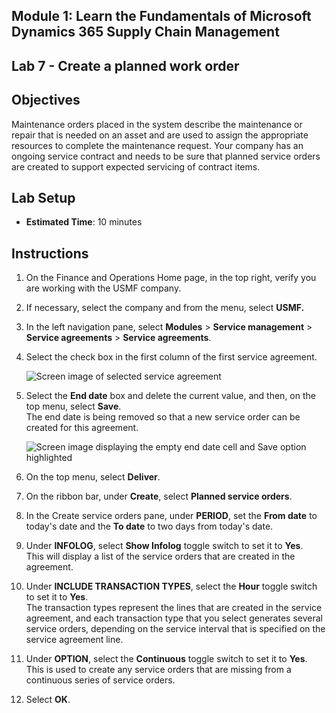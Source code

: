 ## Module 1: Learn the Fundamentals of Microsoft Dynamics 365 Supply Chain Management

## Lab 7 - Create a planned work order

## Objectives

Maintenance orders placed in the system describe the maintenance or repair that is needed on an asset and are used to assign the appropriate resources to complete the maintenance request. Your company has an ongoing service contract and needs to be sure that planned service orders are created to support expected servicing of contract items.

## Lab Setup

   - **Estimated Time**: 10 minutes

## Instructions

1. On the Finance and Operations Home page, in the top right, verify you are working with the USMF company.

1. If necessary, select the company and from the menu, select **USMF.**

1. In the left navigation pane, select **Modules** > **Service management** > **Service agreements** > **Service agreements**.

1. Select the check box in the first column of the first service agreement.

    ![Screen image of selected service agreement](./media/lp1-m5-select-service-agreement.png)

1. Select the **End date** box and delete the current value, and then, on the top menu, select **Save**.  
 The end date is being removed so that a new service order can be created for this agreement.

    ![Screen image displaying the empty end date cell and Save option highlighted](./media/lp1-m5-update-date-save-service-agreement.png)

1. On the top menu, select **Deliver**.

1. On the ribbon bar, under **Create**, select **Planned service orders**.

1. In the Create service orders pane, under **PERIOD**, set the **From date** to today's date and the **To date** to two days from today's date.

1. Under **INFOLOG**, select **Show Infolog** toggle switch to set it to **Yes**.  
This will display a list of the service orders that are created in the agreement.

1. Under **INCLUDE TRANSACTION TYPES**, select the **Hour** toggle switch to set it to **Yes**.  
The transaction types represent the lines that are created in the service agreement, and each transaction type that you select generates several service orders, depending on the service interval that is specified on the service agreement line.

1. Under **OPTION**, select the **Continuous** toggle switch to set it to **Yes**.  
This is used to create any service orders that are missing from a continuous series of service orders.

1. Select **OK**.
